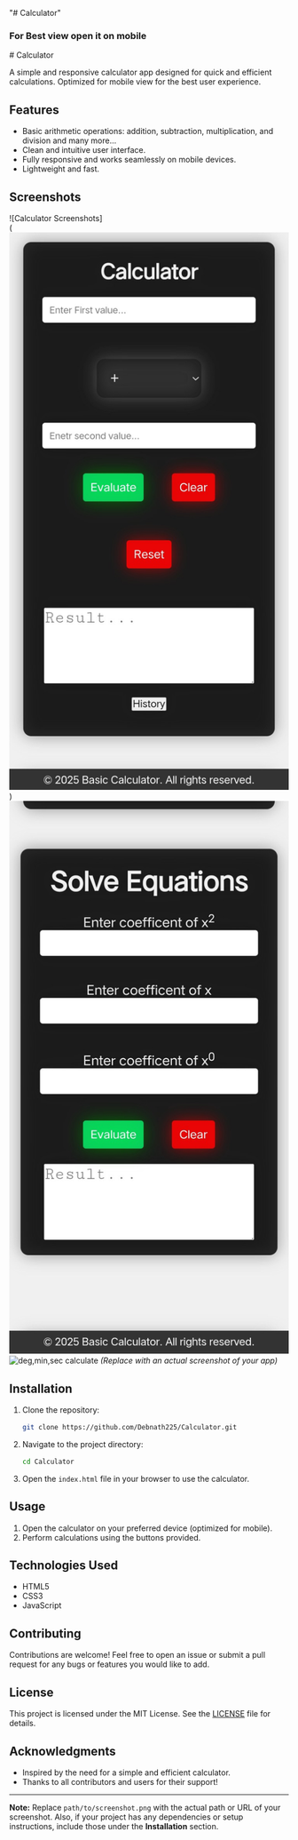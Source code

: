 "# Calculator" 
<h3>For Best view open  it on mobile </h3>
# Calculator

A simple and responsive calculator app designed for quick and efficient calculations. Optimized for mobile view for the best user experience.

## Features

- Basic arithmetic operations: addition, subtraction, multiplication, and division and many more...
- Clean and intuitive user interface.
- Fully responsive and works seamlessly on mobile devices.
- Lightweight and fast.

## Screenshots

![Calculator Screenshots]
<br>
(<img src="Screenshot_20250501_194736 (1).jpg" alt="simple calculator">) 
<br/>
<img src="Screenshot_20250501_194741 (1).jpg" alt="equations solver">
<br/>
<img src="#" alt="deg,min,sec calculate ">
*(Replace with an actual screenshot of your app)*

## Installation

1. Clone the repository:
   ```bash
   git clone https://github.com/Debnath225/Calculator.git
   ```
2. Navigate to the project directory:
   ```bash
   cd Calculator
   ```
3. Open the `index.html` file in your browser to use the calculator.

## Usage

1. Open the calculator on your preferred device (optimized for mobile).
2. Perform calculations using the buttons provided.

## Technologies Used

- HTML5
- CSS3
- JavaScript

## Contributing

Contributions are welcome! Feel free to open an issue or submit a pull request for any bugs or features you would like to add.

## License

This project is licensed under the MIT License. See the [LICENSE](LICENSE) file for details.

## Acknowledgments

- Inspired by the need for a simple and efficient calculator.
- Thanks to all contributors and users for their support!

---
**Note:** Replace `path/to/screenshot.png` with the actual path or URL of your screenshot. Also, if your project has any dependencies or setup instructions, include those under the **Installation** section.
